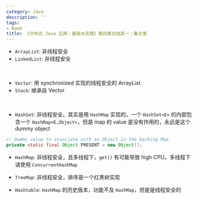 ```yaml
---
category: Java
description: ''
tags:
- Book
title: 《分布式 Java 应用：基础与实践》第四章总结其一：集合类
---
```


- `ArrayList`: 非线程安全  
- `LinkedList`: 非线程安全

<br/>

- `Vector`: 用 synchronized 实现的线程安全的 ArrayList  
- `Stack`: 继承自 Vector  

<br/>

- `HashSet`: 非线程安全。其实是用 `HashMap` 实现的，一个 `HashSet<E>` 的内部包含一个 `HashMap<E,Object>`，但是 map 的 value 是没有作用的，永远是这个 dummy object

```java
// Dummy value to associate with an Object in the backing Map
private static final Object PRESENT = new Object(); 
```

- `HashMap`: 非线程安全，且多线程下，`get()` 有可能导致 high CPU。多线程下请使用 `ConcurrentHashMap`  
  
- `TreeMap`: 非线程安全，排序是一个红黑树实现  
- `Hashtable`: `HashMap` 的历史版本，功能不及 `HashMap`，但是是线程安全的